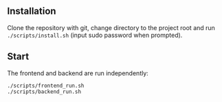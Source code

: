 ## Installation

Clone the repository with git, change directory to the project root and run `./scripts/install.sh` (input sudo password when prompted).

## Start

The frontend and backend are run independently:
```
./scripts/frontend_run.sh
./scripts/backend_run.sh
```
